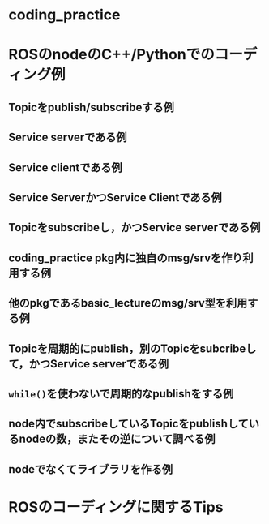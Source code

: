 coding\_practice
====

# ROSのnodeのC++/Pythonでのコーディング例

## Topicをpublish/subscribeする例

## Service serverである例

## Service clientである例

## Service ServerかつService Clientである例

## Topicをsubscribeし，かつService serverである例

## coding\_practice pkg内に独自のmsg/srvを作り利用する例

## 他のpkgであるbasic\_lectureのmsg/srv型を利用する例

## Topicを周期的にpublish，別のTopicをsubcribeして，かつService serverである例

## `while()`を使わないで周期的なpublishをする例

## node内でsubscribeしているTopicをpublishしているnodeの数，またその逆について調べる例

## nodeでなくてライブラリを作る例


# ROSのコーディングに関するTips
